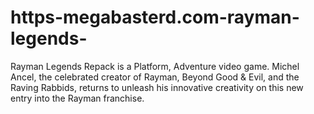# https-megabasterd.com-rayman-legends-
Rayman Legends Repack is a Platform, Adventure video game. Michel Ancel, the celebrated creator of Rayman, Beyond Good &amp; Evil, and the Raving Rabbids, returns to unleash his innovative creativity on this new entry into the Rayman franchise.
